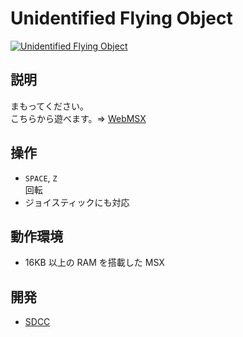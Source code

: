 # Unidentified Flying Object

[![Unidentified Flying Object](http://img.youtube.com/vi/iUy_ELZ8s_A/0.jpg)](https://www.youtube.com/watch?v=iUy_ELZ8s_A)

## 説明
まもってください。<br>
こちらから遊べます。⇒  [WebMSX](http://webmsx.org/?MACHINE=MSX1J&ROM=https://github.com/CoBinee/ufo-msx/raw/main/rom/UFO.ROM)

## 操作
- `SPACE`, `Z`<br>回転
- ジョイスティックにも対応

## 動作環境
- 16KB 以上の RAM を搭載した MSX

## 開発
- [SDCC](https://sdcc.sourceforge.net)
